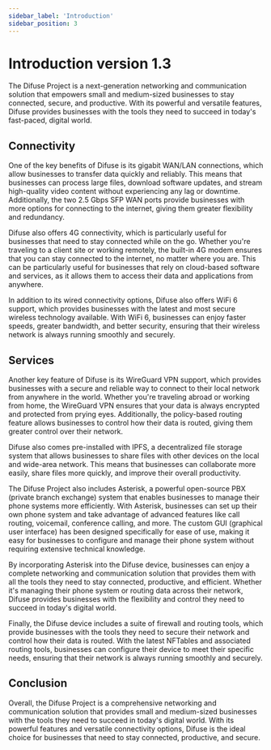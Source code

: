 ```yaml
---
sidebar_label: 'Introduction'
sidebar_position: 3
---
```


# Introduction version 1.3

The Difuse Project is a next-generation networking and communication solution that empowers small and medium-sized businesses to stay connected, secure, and productive. With its powerful and versatile features, Difuse provides businesses with the tools they need to succeed in today's fast-paced, digital world.

## Connectivity

One of the key benefits of Difuse is its gigabit WAN/LAN connections, which allow businesses to transfer data quickly and reliably. This means that businesses can process large files, download software updates, and stream high-quality video content without experiencing any lag or downtime. Additionally, the two 2.5 Gbps SFP WAN ports provide businesses with more options for connecting to the internet, giving them greater flexibility and redundancy.

Difuse also offers 4G connectivity, which is particularly useful for businesses that need to stay connected while on the go. Whether you're traveling to a client site or working remotely, the built-in 4G modem ensures that you can stay connected to the internet, no matter where you are. This can be particularly useful for businesses that rely on cloud-based software and services, as it allows them to access their data and applications from anywhere.

In addition to its wired connectivity options, Difuse also offers WiFi 6 support, which provides businesses with the latest and most secure wireless technology available. With WiFi 6, businesses can enjoy faster speeds, greater bandwidth, and better security, ensuring that their wireless network is always running smoothly and securely.

## Services

Another key feature of Difuse is its WireGuard VPN support, which provides businesses with a secure and reliable way to connect to their local network from anywhere in the world. Whether you're traveling abroad or working from home, the WireGuard VPN ensures that your data is always encrypted and protected from prying eyes. Additionally, the policy-based routing feature allows businesses to control how their data is routed, giving them greater control over their network.

Difuse also comes pre-installed with IPFS, a decentralized file storage system that allows businesses to share files with other devices on the local and wide-area network. This means that businesses can collaborate more easily, share files more quickly, and improve their overall productivity.

The Difuse Project also includes Asterisk, a powerful open-source PBX (private branch exchange) system that enables businesses to manage their phone systems more efficiently. With Asterisk, businesses can set up their own phone system and take advantage of advanced features like call routing, voicemail, conference calling, and more. The custom GUI (graphical user interface) has been designed specifically for ease of use, making it easy for businesses to configure and manage their phone system without requiring extensive technical knowledge.

By incorporating Asterisk into the Difuse device, businesses can enjoy a complete networking and communication solution that provides them with all the tools they need to stay connected, productive, and efficient. Whether it's managing their phone system or routing data across their network, Difuse provides businesses with the flexibility and control they need to succeed in today's digital world.

Finally, the Difuse device includes a suite of firewall and routing tools, which provide businesses with the tools they need to secure their network and control how their data is routed. With the latest NFTables and associated routing tools, businesses can configure their device to meet their specific needs, ensuring that their network is always running smoothly and securely.

## Conclusion

Overall, the Difuse Project is a comprehensive networking and communication solution that provides small and medium-sized businesses with the tools they need to succeed in today's digital world. With its powerful features and versatile connectivity options, Difuse is the ideal choice for businesses that need to stay connected, productive, and secure.
